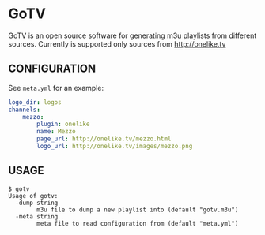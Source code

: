GoTV
====

GoTV is an open source software for generating m3u playlists from different sources. Currently is supported only sources from http://onelike.tv

CONFIGURATION
-------------

See `meta.yml` for an example:

```yaml
logo_dir: logos
channels:
    mezzo:
        plugin: onelike
        name: Mezzo
        page_url: http://onelike.tv/mezzo.html
        logo_url: http://onelike.tv/images/mezzo.png
```

USAGE
-----

```shell
$ gotv
Usage of gotv:
  -dump string
        m3u file to dump a new playlist into (default "gotv.m3u")
  -meta string
        meta file to read configuration from (default "meta.yml")
```